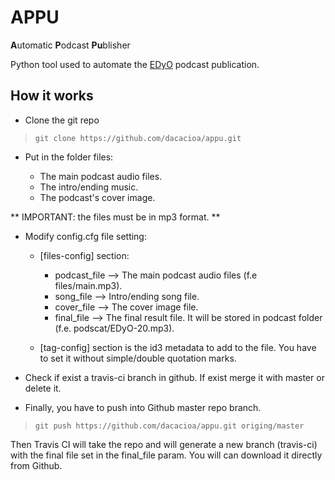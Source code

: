 # APPU
**A**utomatic **P**odcast **Pu**blisher

Python tool used to automate the [EDyO](http://www.entredevyops.es) podcast publication.

How it works
------------

* Clone the git repo

> ``` git clone https://github.com/dacacioa/appu.git ```

* Put in the folder files:

  * The main podcast audio files.
  * The intro/ending music.
  * The podcast's cover image.

** IMPORTANT: the files must be in mp3 format. **

* Modify config.cfg file setting:

  * [files-config] section:

    * podcast_file --> The main podcast audio files (f.e files/main.mp3).
    * song_file --> Intro/ending song file.
    * cover_file --> The cover image file.
    * final_file --> The final result file. It will be stored in podcast folder (f.e. podscat/EDyO-20.mp3).

  * [tag-config] section is the id3 metadata to add to the file. You have to set it without simple/double quotation marks.

* Check if exist a travis-ci branch in github. If exist merge it with master or delete it.
* Finally, you have to push into Github master repo branch.

> ``` git push https://github.com/dacacioa/appu.git origing/master ```

Then Travis CI will take the repo and will generate a new branch (travis-ci) with the final file set in the final_file param.
You will can download it directly from Github.
